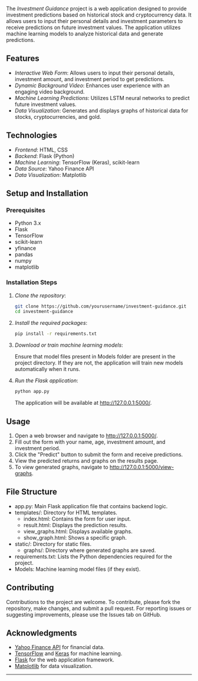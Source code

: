 The *Investment Guidance* project is a web application designed to provide investment predictions based on historical stock and cryptocurrency data. It allows users to input their personal details and investment parameters to receive predictions on future investment values. The application utilizes machine learning models to analyze historical data and generate predictions.

## Features

- *Interactive Web Form*: Allows users to input their personal details, investment amount, and investment period to get predictions.
- *Dynamic Background Video*: Enhances user experience with an engaging video background.
- *Machine Learning Predictions*: Utilizes LSTM neural networks to predict future investment values.
- *Data Visualization*: Generates and displays graphs of historical data for stocks, cryptocurrencies, and gold.

## Technologies

- *Frontend*: HTML, CSS
- *Backend*: Flask (Python)
- *Machine Learning*: TensorFlow (Keras), scikit-learn
- *Data Source*: Yahoo Finance API
- *Data Visualization*: Matplotlib

## Setup and Installation

### Prerequisites

- Python 3.x
- Flask
- TensorFlow
- scikit-learn
- yfinance
- pandas
- numpy
- matplotlib

### Installation Steps

1. *Clone the repository*:

    ```bash
    git clone https://github.com/yourusername/investment-guidance.git
    cd investment-guidance
    ```
    
2. *Install the required packages*:

    ```bash
    pip install -r requirements.txt
    ```
    

3. *Download or train machine learning models*:

    Ensure that model files present in Models folder are present in the project directory. If they are not, the application will train new models automatically when it runs.

4. *Run the Flask application*:

    ```bash
    python app.py
    ```
    

    The application will be available at http://127.0.0.1:5000/.

## Usage

1. Open a web browser and navigate to http://127.0.0.1:5000/.
2. Fill out the form with your name, age, investment amount, and investment period.
3. Click the "Predict" button to submit the form and receive predictions.
4. View the predicted returns and graphs on the results page.
5. To view generated graphs, navigate to http://127.0.0.1:5000/view-graphs.

## File Structure

- app.py: Main Flask application file that contains backend logic.
- templates/: Directory for HTML templates.
  - index.html: Contains the form for user input.
  - result.html: Displays the prediction results.
  - view_graphs.html: Displays available graphs.
  - show_graph.html: Shows a specific graph.
- static/: Directory for static files.
  - graphs/: Directory where generated graphs are saved.
- requirements.txt: Lists the Python dependencies required for the project.
- Models: Machine learning model files (if they exist).

## Contributing

Contributions to the project are welcome. To contribute, please fork the repository, make changes, and submit a pull request. For reporting issues or suggesting improvements, please use the Issues tab on GitHub.


## Acknowledgments

- [Yahoo Finance API](https://www.yahoofinanceapi.com/) for financial data.
- [TensorFlow](https://www.tensorflow.org/) and [Keras](https://keras.io/) for machine learning.
- [Flask](https://flask.palletsprojects.com/) for the web application framework.
- [Matplotlib](https://matplotlib.org/) for data visualization.

---